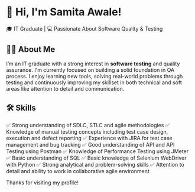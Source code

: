 # 👋 Hi, I'm Samita Awale!

🎓 IT Graduate | 💻 Passionate About Software Quality & Testing

## 👩‍💻 About Me

I’m an IT graduate with a strong interest in **software testing** and quality assurance. I'm currently focused on building a solid foundation in QA process.
I enjoy learning new tools, solving real-world problems through testing and continuously improving my skillset in both technical and soft areas like attention to detail and communication.


## 🛠️ Skills

✅ Strong understanding of SDLC, STLC and agile methodologies
✅ Knowledge of manual testing concepts including test case design, execution and defect reporting
✅ Experience with JIRA for test case management and bug tracking
✅ Good understanding of API and API Testing using Postman
✅ Knowledge of Performance Testing using JMeter
✅ Basic understanding of SQL
✅ Basic knowledge of Selenium WebDriver with Python
✅ Strong analytical and problem-solving skills
✅ Attention to detail and ability to work in collaborative agile environment

Thanks for visiting my profile!



